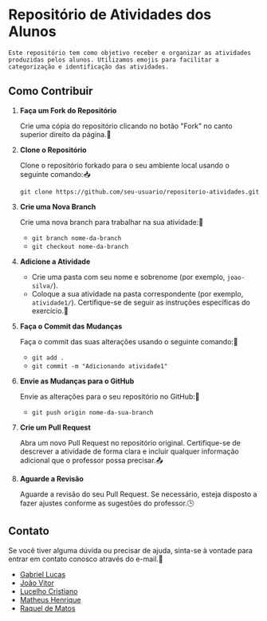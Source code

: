 # Repositório de Atividades dos Alunos

    Este repositório tem como objetivo receber e organizar as atividades produzidas pelos alunos. Utilizamos emojis para facilitar a categorização e identificação das atividades.

## Como Contribuir

1. **Faça um Fork do Repositório**

   Crie uma cópia do repositório clicando no botão "Fork" no canto superior direito da página.🍴

2. **Clone o Repositório**

   Clone o repositório forkado para o seu ambiente local usando o seguinte comando:📥

   `git clone https://github.com/seu-usuario/repositorio-atividades.git`

3. **Crie uma Nova Branch**

   Crie uma nova branch para trabalhar na sua atividade:🌿

   - `git branch nome-da-branch`
   - `git checkout nome-da-branch`

4. **Adicione a Atividade**

   - Crie uma pasta com seu nome e sobrenome (por exemplo, `joao-silva/`).
   - Coloque a sua atividade na pasta correspondente (por exemplo, `atividade1/`). Certifique-se de seguir as instruções específicas do exercício.📁

5. **Faça o Commit das Mudanças**

   Faça o commit das suas alterações usando o seguinte comando:💾

   - `git add .`
   - `git commit -m "Adicionando atividade1"`

6. **Envie as Mudanças para o GitHub**

   Envie as alterações para o seu repositório no GitHub:🚀

   - `git push origin nome-da-sua-branch`

7. **Crie um Pull Request**

   Abra um novo Pull Request no repositório original. Certifique-se de descrever a atividade de forma clara e incluir qualquer informação adicional que o professor possa precisar.📤

8. **Aguarde a Revisão**

   Aguarde a revisão do seu Pull Request. Se necessário, esteja disposto a fazer ajustes conforme as sugestões do professor.🕒

## Contato

Se você tiver alguma dúvida ou precisar de ajuda, sinta-se à vontade para entrar em contato conosco através do e-mail.📧

- [Gabriel Lucas](gabriel69.lucas@gmail.com)
- [João Vitor](machidajvsj@hotmail.com)
- [Lucelho Cristiano](lucelhocristiano28@gmail.com)
- [Matheus Henrique](matheus-ribeiro121@hotmail.com)
- [Raquel de Matos](raquelmatos09@yahoo.com.br)
